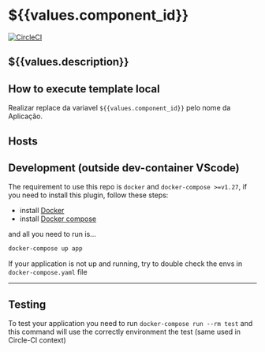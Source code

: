 # ${{values.component_id}}

[![CircleCI](https://circleci.com/gh/dafiti-group/${{values.component_id}}/tree/main.svg?style=svg&circle-token=95ef6b5263b43165270e49a6a8a20267dec56af0)](https://circleci.com/gh/dafiti-group/${{values.component_id}}/tree/main)

## ${{values.description}}

## How to execute template local

Realizar replace da variavel `${{values.component_id}}` pelo nome da Aplicação.

## Hosts

## Development (outside dev-container VScode)

The requirement to use this repo is `docker` and `docker-compose >=v1.27`, if you need
to install this plugin, follow these steps:

- install [Docker](https://docs.docker.com/engine/install/ubuntu/)
- install [Docker compose](https://docs.docker.com/compose/install/)

and all you need to run is...

```sh
docker-compose up app
```

If your application is not up and running, try to double check the envs in `docker-compose.yaml` file

---

## Testing

To test your application you need to run `docker-compose run --rm test`
and this command will use the correctly environment the test (same used in Circle-CI context)

